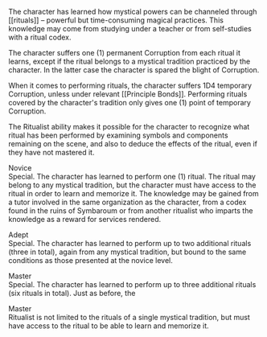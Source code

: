 The character has learned how mystical powers can be channeled through [[rituals]] – powerful but time-consuming magical practices. This knowledge may come from studying under a teacher or from self-studies with a ritual codex.

The character suffers one (1) permanent Corruption from each ritual it learns, except if the ritual belongs to a mystical tradition practiced by the character. In the latter case the character is spared the blight of Corruption.

When it comes to performing rituals, the character suffers 1D4 temporary Corruption, unless under relevant [[Principle Bonds]]. Performing rituals covered by the character's tradition only gives one (1) point of temporary Corruption.

The Ritualist ability makes it possible for the character to recognize what ritual has been performed by examining symbols and components remaining on the scene, and also to deduce the effects of the ritual, even if they have not mastered it.

Novice<br>Special. The character has learned to perform one (1) ritual. The ritual may belong to any mystical tradition, but the character must have access to the ritual in order to learn and memorize it. The knowledge may be gained from a tutor involved in the same organization as the character, from a codex found in the ruins of Symbaroum or from another ritualist who imparts the knowledge as a reward for services rendered.

Adept<br>Special. The character has learned to perform up to two additional rituals (three in total), again from any mystical tradition, but bound to the same conditions as those presented at the novice level.

Master<br>Special. The character has learned to perform up to three additional rituals (six rituals in total). Just as before, the

Master<br>Ritualist is not limited to the rituals of a single mystical tradition, but must have access to the ritual to be able to learn and memorize it.